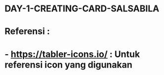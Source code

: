 # DAY-1-CREATING-CARD-SALSABILA

# Referensi : 
# - https://tabler-icons.io/ : Untuk referensi icon yang digunakan

